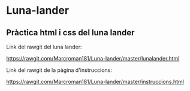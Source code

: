 # Luna-lander
## Pràctica html i css del luna lander

Link del rawgit del luna lander:

https://rawgit.com/Marcroman181/Luna-lander/master/lunalander.html

Link del rawgit de la pàgina d'instruccions:

https://rawgit.com/Marcroman181/Luna-lander/master/instruccions.html

